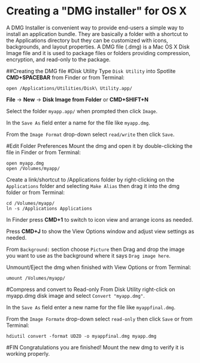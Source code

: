 Creating a "DMG installer" for OS X
======
A DMG Installer is convenient way to provide end-users a simple way to install
an application bundle.  They are basically a folder with a shortcut to the Applications
directory but they can be customized with icons, backgrounds, and layout properties.
A DMG file (.dmg) is a Mac OS X Disk Image file and it is used to package files or folders
providing compression, encryption, and read-only to the package.

##Creating the DMG file
#Disk Utility
Type `Disk Utility` into Spotlite __CMD+SPACEBAR__ from Finder
or from Terminal:
```
open /Applications/Utilities/Disk\ Utility.app/
```

__File__ -> __New__ -> __Disk Image from Folder__
or __CMD+SHIFT+N__

Select the folder `myapp.app/` when prompted then click `Image`.

In the `Save As` field enter a name for the file like `myapp.dmg`.

From the `Image Format` drop-down select `read/write` then click `Save`.

#Edit Folder Preferences
Mount the dmg and open it by double-clicking the file in Finder
or from Terminal:
```
open myapp.dmg
open /Volumes/myapp/
```

Create a link/shortcut to /Applications folder by right-clicking
on the `Applications` folder and selecting `Make Alias` then drag it into
the dmg folder or from Terminal:
```
cd /Volumes/myapp/
ln -s /Applications Applications
```

In Finder press __CMD+1__ to switch to icon view and arrange icons as needed.

Press __CMD+J__ to show the View Options window and
adjust view settings as needed.

From `Background:` section choose `Picture` then
Drag and drop the image you want to use as the
background where it says `Drag image here`.

Unmount/Eject the dmg when finished with View Options
or from Terminal:
```
umount /Volumes/myapp/
```

#Compress and convert to Read-only
From Disk Utility right-click on myapp.dmg disk image and
select `Convert "myapp.dmg"`.

In the `Save As` field enter a new name for the file like `myappfinal.dmg`.

From the `Image Formate` drop-down select `read-only` then click `Save`
or from Terminal:
```
hdiutil convert -format UDZO -o myappfinal.dmg myapp.dmg
```

#FIN
Congratulations you are finished!  Mount the new dmg to verify it is working properly.
